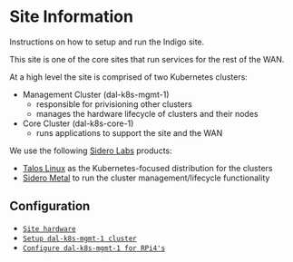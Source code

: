 # Site Information

Instructions on how to setup and run the Indigo site.

This site is one of the core sites that run services for the rest of the WAN.

At a high level the site is comprised of two Kubernetes clusters:
* Management Cluster (dal-k8s-mgmt-1)
  * responsible for privisioning other clusters
  * manages the hardware lifecycle of clusters and their nodes
* Core Cluster (dal-k8s-core-1)
  * runs applications to support the site and the WAN

We use the following [Sidero Labs](https://www.siderolabs.com/) products:
* [Talos Linux](https://www.talos.dev/) as the Kubernetes-focused distribution for the clusters
* [Sidero Metal](https://www.sidero.dev/) to run the cluster management/lifecycle functionality

## Configuration

* [`Site hardware`](docs/HARDWARE.md)
* [`Setup dal-k8s-mgmt-1 cluster`](docs/CLUSTER-MGMT-BOOTSTRAP.md)
* [`Configure dal-k8s-mgmt-1 for RPi4's`](docs/CLUSTER-MGMT-SIDERO.md)
